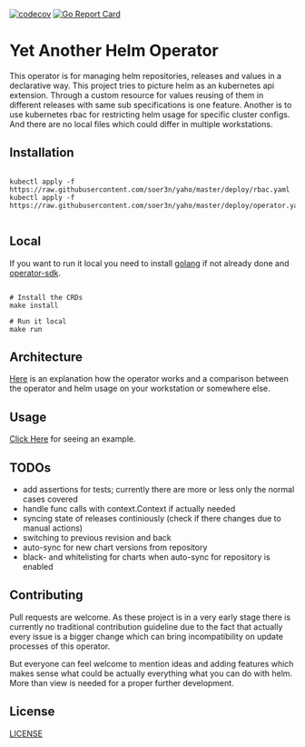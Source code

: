 [![codecov](https://codecov.io/gh/soer3n/yaho/branch/master/graph/badge.svg?token=DCPVNPSIFF)](https://codecov.io/gh/soer3n/yaho)
[![Go Report Card](https://goreportcard.com/badge/soer3n/yaho)](https://goreportcard.com/report/soer3n/yaho)

# Yet Another Helm Operator 

This operator is for managing helm repositories, releases and values in a declarative way. This project tries to picture helm as an kubernetes api extension. Through a custom resource for values reusing of them in different releases with same sub specifications is one feature. Another is to use kubernetes rbac for restricting helm usage for specific cluster configs. And there are no local files which could differ in multiple workstations.

## Installation

```

kubectl apply -f https://raw.githubusercontent.com/soer3n/yaho/master/deploy/rbac.yaml
kubectl apply -f https://raw.githubusercontent.com/soer3n/yaho/master/deploy/operator.yaml


```

##  Local

If you want to run it local you need to install [golang](https://golang.org/doc/install) if not already done and [operator-sdk](https://sdk.operatorframework.io/docs/installation/).

```

# Install the CRDs
make install

# Run it local
make run

```

## Architecture

[Here](docs/ARCHITECTURE.md) is an explanation how the operator works and a comparison between the operator and helm usage on your workstation or somewhere else.

## Usage

[Click Here](docs/USAGE.md) for seeing an example.

## TODOs

- add assertions for tests; currently there are more or less only the normal cases covered
- handle func calls with context.Context if actually needed
- syncing state of releases continiously (check if there changes due to manual actions)
- switching to previous revision and back
- auto-sync for new chart versions from repository
- black- and whitelisting for charts when auto-sync for repository is enabled

## Contributing

Pull requests are welcome. As these project is in a very early stage there is currently no traditional contribution guideline due to the fact that actually every issue is a bigger change which can bring incompatibility on update processes of this operator.

But everyone can feel welcome to mention ideas and adding features which makes sense what could be actually everything what you can do with helm. More than view is needed for a proper further development.

## License
[LICENSE](LICENSE)
